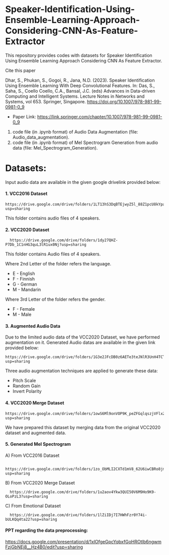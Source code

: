 # Speaker-Identification-Using-Ensemble-Learning-Approach-Considering-CNN-As-Feature-Extractor

This repository provides codes with datasets for Speaker Identification Using Ensemble Learning Approach Considering CNN As Feature Extractor.

Cite this paper

Dhar, S., Phukan, S., Gogoi, R., Jana, N.D. (2023). Speaker Identification Using Ensemble Learning With Deep Convolutional Features. In: Das, S., Saha, S., Coello Coello, C.A., Bansal, J.C. (eds) Advances in Data-driven Computing and Intelligent Systems. Lecture Notes in Networks and Systems, vol 653. Springer, Singapore. https://doi.org/10.1007/978-981-99-0981-0_9
 
* Paper Link:
    https://link.springer.com/chapter/10.1007/978-981-99-0981-0_9 


1. code file (in .ipynb format) of Audio Data Augmentation (file: Audio_data_augmentation).
2. code file (in .ipynb format) of Mel Spectrogram Generation from audio data (file: Mel_Spectrogram_Generation).


# **Datasets:**

Input audio data are available in the given google drivelink provided below:

#### 1. VCC2016 Dataset 
  
    https://drive.google.com/drive/folders/1LT13hS3DqBTEjwyZ5l_88Z1pcU8kYpa0?usp=sharing
    
This folder contains audio files of 4 speakers.
    
#### 2. VCC2020 Dataset

      https://drive.google.com/drive/folders/1dy27QHZ-P7Db_1C1nHG3quL3lR1ux0Nj?usp=sharing
      
  This folder contains Audio files of 4 speakers.
      
   Where 2nd Letter of the folder refers the language.
   
* E - English
* F - Finnish
* G - German 
* M - Mandarin 
      
      
Where 3rd Letter of the folder refers the gender.
   
* F - Female
* M - Male
      
#### 3. Augmented Audio Data
    
  Due to the limited audio data of the VCC2020 Dataset, we have performed augmentation on it. Generated Audio datas are available in the given link provided below:

   
    https://drive.google.com/drive/folders/1G3e2JFcDB0z6AETe3teJNlR3UnH4TCTS?usp=sharing
    
  Three audio augmentation techniques are applied to generate these data:
    
  * Pitch Scale
  * Random Gain
  * Invert Polarity


#### 4. VCC2020 Merge Dataset
      
    https://drive.google.com/drive/folders/1owS6Ml9onVOP9K_peZFGqlqszjVFlxZG?usp=sharing
    
 We have prepared this dataset by merging data from the original VCC2020 dataset and augmented data.
 
 
#### 5. Generated Mel Spectrogram

  A) From VCC2016 Dataset
  
        https://drive.google.com/drive/folders/1zo_ObMLI2CXTd1mV8_62U6iwCBRo8jmY?usp=sharing
        
  B) From VCC2020 Merge Dataset
  
      https://drive.google.com/drive/folders/1u2aov4Ykw3QUI50V6M9Ho9K9-OLoPzL3?usp=sharing
      
  C) From Emotional Dataset
  
      https://drive.google.com/drive/folders/1lZiIDj7I7HWhFzr0Y74i-bULKQq4ta22?usp=sharing
    
    
#### PPT regarding the data preprocessing:

https://docs.google.com/presentation/d/1xlOfgeGpcYqbxfGoHROtlb6ngwmFzjGbNEj8__Hz4B0/edit?usp=sharing
